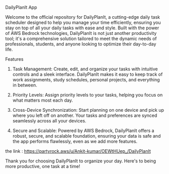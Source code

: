 DailyPlanIt App

Welcome to the official repository for DailyPlanIt, a cutting-edge daily task scheduler designed to help you manage your time efficiently,
ensuring you stay on top of all your daily tasks with ease and style. Built with the power of AWS Bedrock technologies, DailyPlanIt is not just another productivity tool; 
it's a comprehensive solution tailored to meet the dynamic needs of professionals, students, and anyone looking to optimize their day-to-day life.

Features
1. Task Management: Create, edit, and organize your tasks with intuitive controls and a sleek interface. DailyPlanIt makes it easy to keep track of work assignments, 
       study schedules, personal projects, and everything in between.
   
3. Priority Levels: Assign priority levels to your tasks, helping you focus on what matters most each day.
   
4. Cross-Device Synchronization: Start planning on one device and pick up where you left off on another. Your tasks and preferences are synced seamlessly across all your devices.

5. Secure and Scalable: Powered by AWS Bedrock, DailyPlanIt offers a robust, secure, and scalable foundation, ensuring your data is safe and the app performs flawlessly, even as we add more features.


 the link : https://partyrock.aws/u/Ankit-kumar/OEWtHUep_/DailyPlanIt
 
  
  Thank you for choosing DailyPlanIt to organize your day. Here's to being more productive, one task at a time! 
